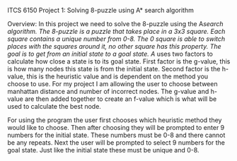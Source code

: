ITCS 6150 Project 1: Solving 8-puzzle using A* search algorithm

Overview:
In this project we need to solve the 8-puzzle using the A*search algorithm. The 8-puzzle is a puzzle that takes place in a 3x3 square. Each square contains a unique number from 0-8. The 0 square is able to switch places with the squares around it, no other square has this property. The goal is to get from an initial state to a goal state. A* uses two factors to calculate how close a state is to its goal state. First factor is the g-value, this is how many nodes this state is from the initial state. Second factor is the h-value, this is the heuristic value and is dependent on the method you choose to use. For my project I am allowing the user to choose between manhattan distance and number of incorrect nodes.  The g-value and h-value are then added together to create an f-value which is what will be used to calculate the best node.

For using the program the user first chooses which heuristic method they would like to choose. Then after choosing they will be prompted to enter 9 numbers for the initial state. These numbers must be 0-8 and there cannot be any repeats. Next the user will be prompted to select 9 numbers for the goal state. Just like the initial state these must be unique and 0-8.





